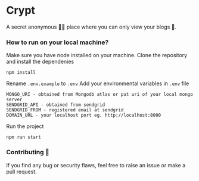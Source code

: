 # Crypt
A secret anonymous 🕵🏻 place where you can only view your blogs 📝.

### How to run on your local machine?
Make sure you have node installed on your machine.
Clone the repository and install the dependenies
```
npm install
```
Rename ```.env.example``` to ```.env```
Add your environmental variables in ```.env``` file
```
MONGO_URI - obtained from Mongodb atlas or put uri of your local mongo server
SENDGRID_API - obtained from sendgrid
SENDGRID_FROM - registered email at sendgrid
DOMAIN_URL - your localhost port eg. http://localhost:8000
```
Run the project
```
npm run start
```

### Contributing 💜
If you find any bug or security flaws, feel free to raise an issue or make a pull request.

